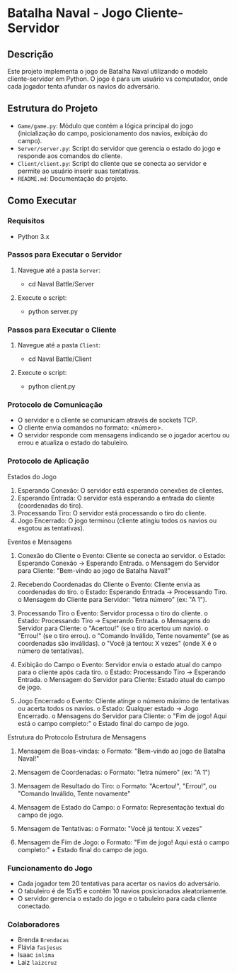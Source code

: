 # Batalha Naval - Jogo Cliente-Servidor

## Descrição

Este projeto implementa o jogo de Batalha Naval utilizando o modelo cliente-servidor em Python. O jogo é para um usuário vs computador, onde cada jogador tenta afundar os navios do adversário.

## Estrutura do Projeto

- `Game/game.py`: Módulo que contém a lógica principal do jogo (inicialização do campo, posicionamento dos navios, exibição do campo).
- `Server/server.py`: Script do servidor que gerencia o estado do jogo e responde aos comandos do cliente.
- `Client/client.py`: Script do cliente que se conecta ao servidor e permite ao usuário inserir suas tentativas.
- `README.md`: Documentação do projeto.

## Como Executar

### Requisitos
- Python 3.x

### Passos para Executar o Servidor

1. Navegue até a pasta `Server`:
   - cd Naval Battle/Server

2. Execute o script:
    - python server.py

### Passos para Executar o Cliente

1. Navegue até a pasta `Client`:
   - cd Naval Battle/Client

2. Execute o script:
    - python client.py

### Protocolo de Comunicação

- O servidor e o cliente se comunicam através de sockets TCP.
- O cliente envia comandos no formato: <letra> <número>.
- O servidor responde com mensagens indicando se o jogador acertou ou errou e atualiza o estado do tabuleiro.

### Protocolo de Aplicação 
Estados do Jogo
1.	Esperando Conexão: O servidor está esperando conexões de clientes.
2.	Esperando Entrada: O servidor está esperando a entrada do cliente (coordenadas do tiro).
3.	Processando Tiro: O servidor está processando o tiro do cliente.
4.	Jogo Encerrado: O jogo terminou (cliente atingiu todos os navios ou esgotou as tentativas).

Eventos e Mensagens
1.	Conexão do Cliente
o	Evento: Cliente se conecta ao servidor.
o	Estado: Esperando Conexão -> Esperando Entrada.
o	Mensagem do Servidor para Cliente: "Bem-vindo ao jogo de Batalha Naval!"

2.	Recebendo Coordenadas do Cliente
o	Evento: Cliente envia as coordenadas do tiro.
o	Estado: Esperando Entrada -> Processando Tiro.
o	Mensagem do Cliente para Servidor: "letra número" (ex: "A 1").

3.	Processando Tiro
o	Evento: Servidor processa o tiro do cliente.
o	Estado: Processando Tiro -> Esperando Entrada.
o	Mensagens do Servidor para Cliente:
o	"Acertou!" (se o tiro acertou um navio).
o	"Errou!" (se o tiro errou).
o	"Comando Inválido, Tente novamente" (se as coordenadas são inválidas).
o	"Você já tentou: X vezes" (onde X é o número de tentativas).

4.	Exibição do Campo
o	Evento: Servidor envia o estado atual do campo para o cliente após cada tiro.
o	Estado: Processando Tiro -> Esperando Entrada.
o	Mensagem do Servidor para Cliente: Estado atual do campo de jogo.

5.	Jogo Encerrado
o	Evento: Cliente atinge o número máximo de tentativas ou acerta todos os navios.
o	Estado: Qualquer estado -> Jogo Encerrado.
o	Mensagens do Servidor para Cliente:
o	"Fim de jogo! Aqui está o campo completo:"
o	Estado final do campo de jogo.

Estrutura do Protocolo
Estrutura de Mensagens
1.	Mensagem de Boas-vindas:
o	Formato: "Bem-vindo ao jogo de Batalha Naval!"

2.	Mensagem de Coordenadas:
o	Formato: "letra número" (ex: "A 1")

3.	Mensagem de Resultado do Tiro:
o	Formato: "Acertou!", "Errou!", ou "Comando Inválido, Tente novamente"

4.	Mensagem de Estado do Campo:
o	Formato: Representação textual do campo de jogo.

5.	Mensagem de Tentativas:
o	Formato: "Você já tentou: X vezes"

6.	Mensagem de Fim de Jogo:
o	Formato: "Fim de jogo! Aqui está o campo completo:" + Estado final do campo de jogo.

### Funcionamento do Jogo

- Cada jogador tem 20 tentativas para acertar os navios do adversário.
- O tabuleiro é de 15x15 e contém 10 navios posicionados aleatoriamente.
- O servidor gerencia o estado do jogo e o tabuleiro para cada cliente conectado.

### Colaboradores
- Brenda `Brendacas`
- Flávia `fasjesus`
- Isaac `inlima`
- Laiz `laizcruz`
